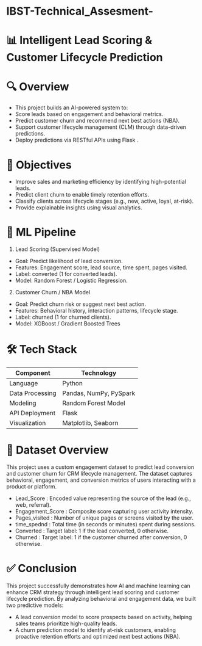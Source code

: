 # IBST-Technical_Assesment-
# 📊 Intelligent Lead Scoring & Customer Lifecycle Prediction
# 🔍 Overview
* This project builds an AI-powered system to:
* Score leads based on engagement and behavioral metrics.
* Predict customer churn and recommend next best actions (NBA).
* Support customer lifecycle management (CLM) through data-driven predictions.
* Deploy predictions via RESTful APIs using Flask .

# 🎯 Objectives
* Improve sales and marketing efficiency by identifying high-potential leads.
* Predict client churn to enable timely retention efforts.
* Classify clients across lifecycle stages (e.g., new, active, loyal, at-risk).
* Provide explainable insights using visual analytics.

# 🧠 ML Pipeline
1. Lead Scoring (Supervised Model)
* Goal: Predict likelihood of lead conversion.
* Features: Engagement score, lead source, time spent, pages visited.
* Label: converted (1 for converted leads).
* Model: Random Forest / Logistic Regression.
2. Customer Churn / NBA Model
* Goal: Predict churn risk or suggest next best action.
* Features: Behavioral history, interaction patterns, lifecycle stage.
* Label: churned (1 for churned clients).
* Model: XGBoost / Gradient Boosted Trees

# 🛠 Tech Stack
| Component       | Technology               |
| --------------- | ------------------------ |
| Language        | Python                   |
| Data Processing | Pandas, NumPy, PySpark   |
| Modeling        | Random Forest Model      |
| API Deployment  | Flask                    |
| Visualization   | Matplotlib, Seaborn      |

# 📂 Dataset Overview
This project uses a custom engagement dataset to predict lead conversion and customer churn for CRM lifecycle management. The dataset captures behavioral, engagement, and conversion metrics of users interacting with a product or platform.
* Lead_Score : Encoded value representing the source of the lead (e.g., web, referral).
* Engagement_Score :	Composite score capturing user activity intensity.
* Pages_visited : 	Number of unique pages or screens visited by the user.
* time_spednd : Total time (in seconds or minutes) spent during sessions.
* Converted : 	Target label: 1 if the lead converted, 0 otherwise.
* Churned : 	Target label: 1 if the customer churned after conversion, 0 otherwise.

# ✅ Conclusion
This project successfully demonstrates how AI and machine learning can enhance CRM strategy through intelligent lead scoring and customer lifecycle prediction. By analyzing behavioral and engagement data, we built two predictive models:
* A lead conversion model to score prospects based on activity, helping sales teams prioritize high-quality leads.
* A churn prediction model to identify at-risk customers, enabling proactive retention efforts and optimized next best actions (NBA).
